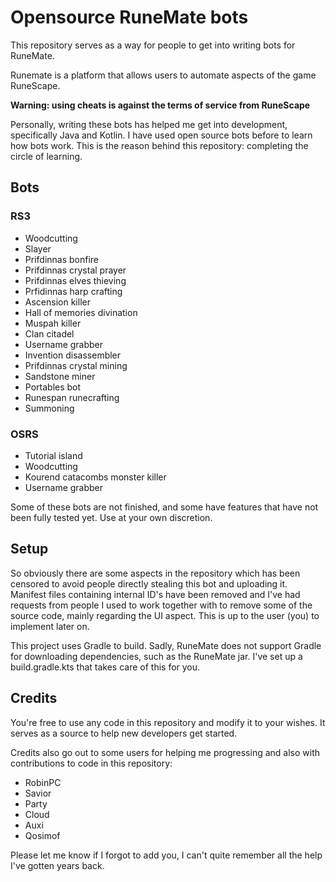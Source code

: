 # Opensource RuneMate bots

This repository serves as a way for people to get into writing bots for RuneMate. 

Runemate is a platform that allows users to automate aspects of the game RuneScape. 

**Warning: using cheats is against the terms of service from RuneScape**

Personally, writing these bots has helped me get into development, specifically Java and Kotlin. I have used open source bots before to learn how bots work. This is the reason behind this repository: completing the circle of learning.

## Bots

### RS3

- Woodcutting
- Slayer
- Prifdinnas bonfire
- Prifdinnas crystal prayer
- Prifdinnas elves thieving
- Prfidinnas harp crafting
- Ascension killer
- Hall of memories divination
- Muspah killer
- Clan citadel
- Username grabber
- Invention disassembler
- Prifdinnas crystal mining
- Sandstone miner
- Portables bot
- Runespan runecrafting
- Summoning

### OSRS

- Tutorial island
- Woodcutting
- Kourend catacombs monster killer
- Username grabber

Some of these bots are not finished, and some have features that have not been fully tested yet. Use at your own discretion.

## Setup
So obviously there are some aspects in the repository which has been censored to avoid people directly stealing this bot and uploading it. Manifest files containing internal ID's have been removed and I've had requests from people I used to work together with to remove some of the source code, mainly regarding the UI aspect. This is up to the user (you) to implement later on.

This project uses Gradle to build. Sadly, RuneMate does not support Gradle for downloading dependencies, such as the RuneMate jar. I've set up a build.gradle.kts that takes care of this for you.

## Credits
You're free to use any code in this repository and modify it to your wishes. It serves as a source to help new developers get started.

Credits also go out to some users for helping me progressing and also with contributions to code in this repository:

- RobinPC
- Savior
- Party
- Cloud
- Auxi
- Qosimof

Please let me know if I forgot to add you, I can't quite remember all the help I've gotten years back.
